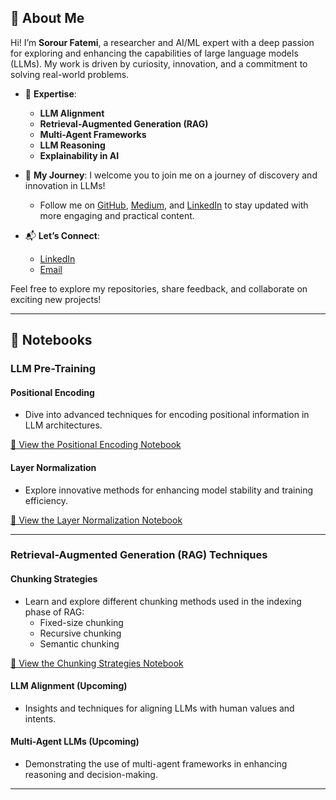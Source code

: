 ## 👋 About Me

Hi! I’m **Sorour Fatemi**, a researcher and AI/ML expert with a deep passion for exploring and enhancing the capabilities of large language models (LLMs). My work is driven by curiosity, innovation, and a commitment to solving real-world problems.
- 🧠 **Expertise**:
  - **LLM Alignment**
  - **Retrieval-Augmented Generation (RAG)**
  - **Multi-Agent Frameworks**
  - **LLM Reasoning**
  - **Explainability in AI**

- 🌱 **My Journey**:
  I welcome you to join me on a journey of discovery and innovation in LLMs!  
  - Follow me on [GitHub](https://github.com/sorourf), [Medium](https://medium.com/@sorour.f), and [LinkedIn](https://linkedin.com/in/sorourfatemi) to stay updated with more engaging and practical content.  

- 📬 **Let’s Connect**:  
  - [LinkedIn](https://linkedin.com/in/sorourfatemi)  
  - [Email](mailto:sorour.f@gmail.com)  

Feel free to explore my repositories, share feedback, and collaborate on exciting new projects!

---

## 📘 Notebooks

### **LLM Pre-Training**

#### Positional Encoding
- Dive into advanced techniques for encoding positional information in LLM architectures.

[📓 View the Positional Encoding Notebook](01_positional_encoding)

#### Layer Normalization
- Explore innovative methods for enhancing model stability and training efficiency.

[📓 View the Layer Normalization Notebook](02_layer_normalization)

---

### **Retrieval-Augmented Generation (RAG) Techniques**

#### Chunking Strategies
- Learn and explore different chunking methods used in the indexing phase of RAG:
  - Fixed-size chunking
  - Recursive chunking
  - Semantic chunking

[📓 View the Chunking Strategies Notebook](01_RAG_Chunking_Strategies.ipynb)

#### LLM Alignment (Upcoming)
- Insights and techniques for aligning LLMs with human values and intents.

#### Multi-Agent LLMs (Upcoming)
- Demonstrating the use of multi-agent frameworks in enhancing reasoning and decision-making.

---
